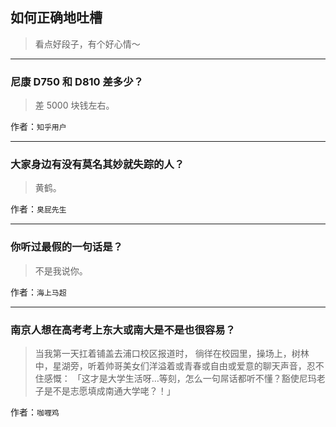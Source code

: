 ## 如何正确地吐槽

> 看点好段子，有个好心情～


 
---

### 尼康 D750 和 D810 差多少？

> 差 5000 块钱左右。


作者：`知乎用户`

---

### 大家身边有没有莫名其妙就失踪的人？

> 黄鹤。


作者：`臭屁先生`

---

### 你听过最假的一句话是？

> 不是我说你。


作者：`海上马超`

---

### 南京人想在高考考上东大或南大是不是也很容易？

> 当我第一天扛着铺盖去浦口校区报道时，
> 徜徉在校园里，操场上，树林中，星湖旁，听着帅哥美女们洋溢着或青春或自由或爱意的聊天声音，忍不住感慨：
> 「这才是大学生活呀…等刻，怎么一句屌话都听不懂？豁使尼玛老子是不是志愿填成南通大学咾？！」


作者：`咖喱鸡`